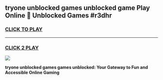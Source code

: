 
## tryone unblocked games unblocked game Play Online 👋 Unblocked Games #r3dhr
<h3>
<a href="https://premium.freeplayer.one?title=tryone_unblocked_games&ref=21F">CLICK TO PLAY</a></h3>
<hr>

<h3>
<a href="https://premium.freeplayer.one?title=tryone_unblocked_games&ref=21F">CLICK 2 PLAY</a>
  
</h3>

<a href="https://premium.freeplayer.one?title=tryone_unblocked_games&ref=21F/"><img src="https://clearcache.store/games.png"></a>


**tryone unblocked games games unblocked: Your Gateway to Fun and Accessible Online Gaming**
